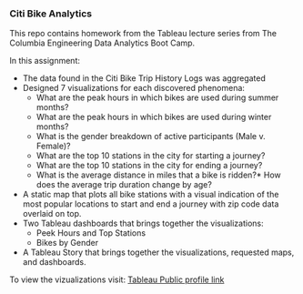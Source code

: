 ### Citi Bike Analytics

This repo contains homework from the Tableau lecture series from The Columbia Engineering Data Analytics Boot Camp.


In this assignment:
* The data found in the Citi Bike Trip History Logs was aggregated
* Designed 7 visualizations for each discovered phenomena:
	* What are the peak hours in which bikes are used during summer months?
	* What are the peak hours in which bikes are used during winter months?
	* What is the gender breakdown of active participants (Male v. Female)?
	* What are the top 10 stations in the city for starting a journey? 
	* What are the top 10 stations in the city for ending a journey? 
	* What is the average distance in miles that a bike is ridden?* How does the average trip duration change by age?
* A static map that plots all bike stations with a visual indication of the most popular locations to start and end a journey with zip code data overlaid on top.
* Two Tableau dashboards that brings together the visualizations:
	* Peek Hours and Top Stations 
	* Bikes by Gender 
* A Tableau Story that brings together the visualizations, requested maps, and dashboards.


To view the vizualizations visit:
[Tableau Public profile link](https://public.tableau.com/views/CitibikeAnalysis_15856130093190/PeakHoursSummer?:display_count=y&publish=yes&:origin=viz_share_link)